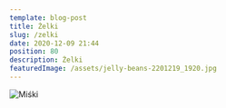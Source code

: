 ```yaml
---
template: blog-post
title: Żelki
slug: /zelki
date: 2020-12-09 21:44
position: 80
description: Żelki
featuredImage: /assets/jelly-beans-2201219_1920.jpg
---
```

![Miśki](/assets/candies.jpg "Miśki")